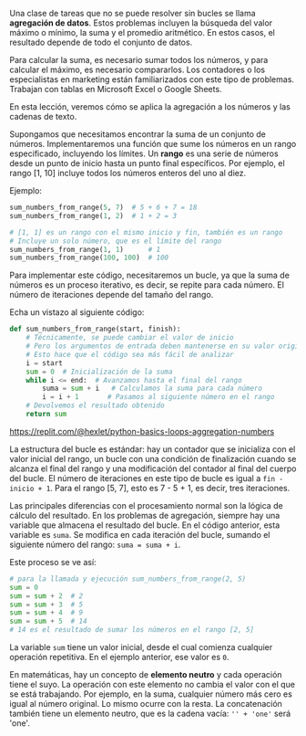 
Una clase de tareas que no se puede resolver sin bucles se llama **agregación de datos**. Estos problemas incluyen la búsqueda del valor máximo o mínimo, la suma y el promedio aritmético. En estos casos, el resultado depende de todo el conjunto de datos.

Para calcular la suma, es necesario sumar todos los números, y para calcular el máximo, es necesario compararlos. Los contadores o los especialistas en marketing están familiarizados con este tipo de problemas. Trabajan con tablas en Microsoft Excel o Google Sheets.

En esta lección, veremos cómo se aplica la agregación a los números y las cadenas de texto.

Supongamos que necesitamos encontrar la suma de un conjunto de números. Implementaremos una función que sume los números en un rango especificado, incluyendo los límites. Un **rango** es una serie de números desde un punto de inicio hasta un punto final específicos. Por ejemplo, el rango [1, 10] incluye todos los números enteros del uno al diez.

Ejemplo:

```python
sum_numbers_from_range(5, 7)  # 5 + 6 + 7 = 18
sum_numbers_from_range(1, 2)  # 1 + 2 = 3

# [1, 1] es un rango con el mismo inicio y fin, también es un rango
# Incluye un solo número, que es el límite del rango
sum_numbers_from_range(1, 1)      # 1
sum_numbers_from_range(100, 100)  # 100
```

Para implementar este código, necesitaremos un bucle, ya que la suma de números es un proceso iterativo, es decir, se repite para cada número. El número de iteraciones depende del tamaño del rango.

Echa un vistazo al siguiente código:

```python
def sum_numbers_from_range(start, finish):
    # Técnicamente, se puede cambiar el valor de inicio
    # Pero los argumentos de entrada deben mantenerse en su valor original
    # Esto hace que el código sea más fácil de analizar
    i = start
    sum = 0  # Inicialización de la suma
    while i <= end:  # Avanzamos hasta el final del rango
        suma = sum + i   # Calculamos la suma para cada número
        i = i + 1       # Pasamos al siguiente número en el rango
    # Devolvemos el resultado obtenido
    return sum
```

https://replit.com/@hexlet/python-basics-loops-aggregation-numbers

La estructura del bucle es estándar: hay un contador que se inicializa con el valor inicial del rango, un bucle con una condición de finalización cuando se alcanza el final del rango y una modificación del contador al final del cuerpo del bucle. El número de iteraciones en este tipo de bucle es igual a `fin - inicio + 1`. Para el rango [5, 7], esto es 7 - 5 + 1, es decir, tres iteraciones.

Las principales diferencias con el procesamiento normal son la lógica de cálculo del resultado. En los problemas de agregación, siempre hay una variable que almacena el resultado del bucle. En el código anterior, esta variable es `suma`. Se modifica en cada iteración del bucle, sumando el siguiente número del rango: `suma = suma + i`.

Este proceso se ve así:

```python
# para la llamada y ejecución sum_numbers_from_range(2, 5)
sum = 0
sum = sum + 2  # 2
sum = sum + 3  # 5
sum = sum + 4  # 9
sum = sum + 5  # 14
# 14 es el resultado de sumar los números en el rango [2, 5]
```

La variable `sum` tiene un valor inicial, desde el cual comienza cualquier operación repetitiva. En el ejemplo anterior, ese valor es `0`.

En matemáticas, hay un concepto de **elemento neutro** y cada operación tiene el suyo. La operación con este elemento no cambia el valor con el que se está trabajando. Por ejemplo, en la suma, cualquier número más cero es igual al número original. Lo mismo ocurre con la resta. La concatenación también tiene un elemento neutro, que es la cadena vacía: `'' + 'one'` será 'one'.
